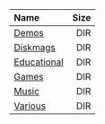 |Name|Size|
|:---|---:|
|[Demos](Demos/index.html)|DIR|
|[Diskmags](Diskmags/index.html)|DIR|
|[Educational](Educational/index.html)|DIR|
|[Games](Games/index.html)|DIR|
|[Music](Music/index.html)|DIR|
|[Various](Various/index.html)|DIR|
